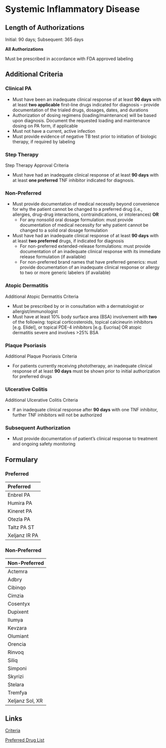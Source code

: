 # Systemic Inflammatory Disease

## Length of Authorizations

Initial: 90 days; Subsequent: 365 days

**All Authorizations**

Must be prescribed in accordance with FDA approved labeling

## Additional Criteria

### Clinical PA

-   Must have been an inadequate clinical response of at least **90 days** with at least **two applicable** first-line drugs indicated for diagnosis – provide documentation of the trialed drugs, dosages, dates, and durations
-   Authorization of dosing regimens (loading/maintenance) will be based upon diagnosis. Document the requested loading and maintenance dosing on PA form, if applicable
-   Must not have a current, active infection
-   Must provide evidence of negative TB test prior to initiation of biologic therapy, if required by labeling

### Step Therapy

Step Therapy Approval Criteria

-   Must have had an inadequate clinical response of at least **90 days** with at least **one preferred** TNF inhibitor indicated for diagnosis.

### Non-Preferred

-   Must provide documentation of medical necessity beyond convenience for why the patient cannot be changed to a preferred drug (i.e., allergies, drug-drug interactions, contraindications, or intolerances) **OR**
    -   For any nonsolid oral dosage formulation: must provide documentation of medical necessity for why patient cannot be changed to a solid oral dosage formulation
-   Must have had an inadequate clinical response of at least **90 days** with at least **two preferred** drugs, if indicated for diagnosis
    -   For non-preferred extended-release formulations: must provide documentation of an inadequate clinical response with its immediate release formulation (if available)
    -   For non-preferred brand names that have preferred generics: must provide documentation of an inadequate clinical response or allergy to two or more generic labelers (if available)

### Atopic Dermatitis

Additional Atopic Dermatitis Criteria

-   Must be prescribed by or in consultation with a dermatologist or allergist/immunologist
-   Must have at least 10% body surface area (BSA) involvement with **two** of the following: topical corticosteroids, topical calcineurin inhibitors [e.g. Elidel], or topical PDE-4 inhibitors [e.g. Eucrisa] OR atopic dermatitis severe and involves \>25% BSA

### Plaque Psoriasis

Additional Plaque Psoriasis Criteria

-   For patients currently receiving phototherapy, an inadequate clinical response of at least **90 days** must be shown prior to initial authorization for preferred drugs

### Ulcerative Colitis

Additional Ulcerative Colitis Criteria

-   If an inadequate clinical response after **90 days** with one TNF inhibitor, further TNF inhibitors will not be authorized

### Subsequent Authorization

-   Must provide documentation of patient’s clinical response to treatment and ongoing safety monitoring

## Formulary

### Preferred

| Preferred     |
| :------------ |
| Enbrel PA     |
| Humira PA     |
| Kineret PA    |
| Otezla PA     |
| Taltz PA ST   |
| Xeljanz IR PA |

### Non-Preferred

| Non-Preferred   |
| :-------------- |
| Actemra         |
| Adbry           |
| Cibinqo         |
| Cimzia          |
| Cosentyx        |
| Dupixent        |
| Ilumya          |
| Kevzara         |
| Olumiant        |
| Orencia         |
| Rinvoq          |
| Siliq           |
| Simponi         |
| Skyrizi         |
| Stelara         |
| Tremfya         |
| Xeljanz Sol, XR |

## Links

[Criteria](https://pharmacy.medicaid.ohio.gov/sites/default/files/20221001_UPDL_Criteria_APPROVED.pdf#page=71)

[Preferred Drug List](https://pharmacy.medicaid.ohio.gov/sites/default/files/20221001_UPDL_APPROVED_.pdf#page=25)